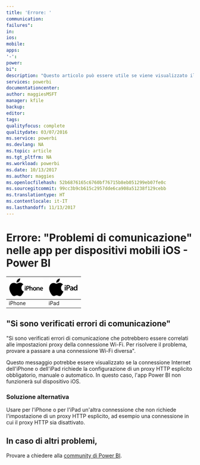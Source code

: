 ```yaml
---
title: 'Errore: '
communication: 
failures": 
in: 
ios: 
mobile: 
apps: 
'-': 
power: 
bi": 
description: "Questo articolo può essere utile se viene visualizzato il messaggio \"Si sono verificati errori di comunicazione che potrebbero essere correlati alle impostazioni proxy della connessione Wi-Fi\"."
services: powerbi
documentationcenter: 
author: maggiesMSFT
manager: kfile
backup: 
editor: 
tags: 
qualityfocus: complete
qualitydate: 03/07/2016
ms.service: powerbi
ms.devlang: NA
ms.topic: article
ms.tgt_pltfrm: NA
ms.workload: powerbi
ms.date: 10/13/2017
ms.author: maggies
ms.openlocfilehash: 52b6876165c6760bf76715b8eb051299eb07fe0c
ms.sourcegitcommit: 99cc3b9cb615c2957dde6ca908a51238f129cebb
ms.translationtype: HT
ms.contentlocale: it-IT
ms.lasthandoff: 11/13/2017
---
```

# <a name="error-communication-failures-in-ios-mobile-apps---power-bi"></a>Errore: "Problemi di comunicazione" nelle app per dispositivi mobili iOS - Power BI
| ![iPhone](media/mobile-known-issues-with-the-iphone-app/iphone-logo-50-px.png) | ![iPad](media/mobile-known-issues-with-the-iphone-app/ipad-logo-50-px.png) |
|:--- |:--- |
| iPhone |iPad |

## <a name="we-encountered-communication-failures"></a>"Si sono verificati errori di comunicazione"
"Si sono verificati errori di comunicazione che potrebbero essere correlati alle impostazioni proxy della connessione Wi-Fi. Per risolvere il problema, provare a passare a una connessione Wi-Fi diversa".

Questo messaggio potrebbe essere visualizzato se la connessione Internet dell'iPhone o dell'iPad richiede la configurazione di un proxy HTTP esplicito obbligatorio, manuale o automatico. In questo caso, l'app Power BI non funzionerà sul dispositivo iOS.

### <a name="workaround"></a>Soluzione alternativa
Usare per l'iPhone o per l'iPad un'altra connessione che non richiede l'impostazione di un proxy HTTP esplicito, ad esempio una connessione in cui il proxy HTTP sia disattivato.

## <a name="other-issues"></a>In caso di altri problemi,
Provare a chiedere alla [community di Power BI](http://community.powerbi.com/).

